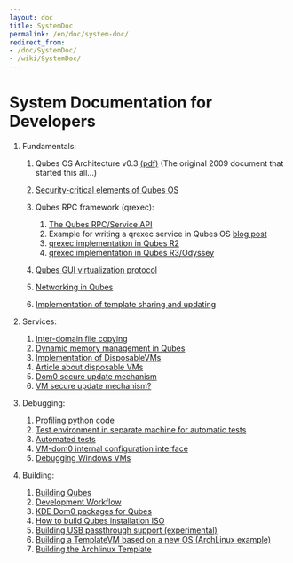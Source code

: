 ```yaml
---
layout: doc
title: SystemDoc
permalink: /en/doc/system-doc/
redirect_from:
- /doc/SystemDoc/
- /wiki/SystemDoc/
---
```


System Documentation for Developers
===================================

1.  Fundamentals:
    1.  Qubes OS Architecture v0.3 [(pdf)](http://files.qubes-os.org/files/doc/arch-spec-0.3.pdf) (The original 2009 document that started this all...)
    2.  [Security-critical elements of Qubes OS](/doc/SecurityCriticalCode/)
    3.  Qubes RPC framework (qrexec):
        1.  [The Qubes RPC/Service API](/doc/Qrexec/)
        2.  Example for writing a qrexec service in Qubes OS [blog post](http://theinvisiblethings.blogspot.com/2013/02/converting-untrusted-pdfs-into-trusted.html)
        3.  [qrexec implementation in Qubes R2](/doc/Qrexec2Implementation/)
        4.  [qrexec implementation in Qubes R3/Odyssey](/doc/Qrexec3Implementation/)

    4.  [Qubes GUI virtualization protocol](/doc/GUIdocs/)
    5.  [Networking in Qubes](/doc/QubesNet/)
    6.  [Implementation of template sharing and updating](/doc/TemplateImplementation/)

2.  Services:
    1.  [Inter-domain file copying](/doc/Qfilecopy/)
    2.  [Dynamic memory management in Qubes](/doc/Qmemman/)
    3.  [Implementation of DisposableVMs](/doc/DVMimpl/)
    4.  [Article about disposable VMs](http://theinvisiblethings.blogspot.com/2010/06/disposable-vms.html)
    5.  [Dom0 secure update mechanism](/doc/Dom0SecureUpdates/)
    6.  [VM secure update mechanism?](/doc/VMSecureUpdates/)

3.  Debugging:
    1.  [Profiling python code](/doc/Profiling/)
    2.  [Test environment in separate machine for automatic tests](/doc/TestBench/)
    3.  [Automated tests](/doc/AutomatedTests/)
    3.  [VM-dom0 internal configuration interface](/doc/VMInterface/)
    4.  [Debugging Windows VMs](/doc/WindowsDebugging/)

4.  Building:
    1.  [Building Qubes](/doc/QubesBuilder/)
    2.  [Development Workflow](/doc/DevelopmentWorkflow/)
    3.  [KDE Dom0 packages for Qubes](/doc/KdeDom0/)
    4.  [How to build Qubes installation ISO](/doc/InstallationIsoBuilding/)
    5.  [Building USB passthrough support (experimental)](/doc/USBVM/)
    6.  [Building a TemplateVM based on a new OS (ArchLinux example)](/doc/BuildingNonFedoraTemplate/)
    7.  [Building the Archlinux Template](/doc/BuildingArchlinuxTemplate/)


